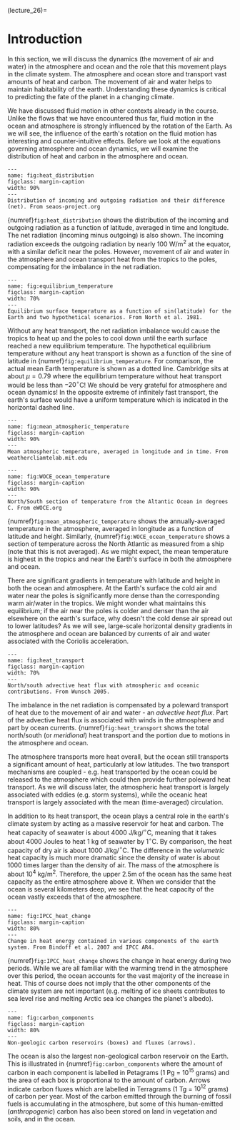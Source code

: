 (lecture_26)=
# Introduction

In this section, we will discuss the dynamics (the movement of air and water) in the atmosphere and ocean and the role that this movement plays in the climate system. The atmosphere and ocean store and transport vast amounts of heat and carbon. The movement of air and water helps to maintain habitability of the earth. Understanding these dynamics is critical to predicting the fate of the planet in a changing climate.

We have discussed fluid motion in other contexts already in the course. Unlike the flows that we have encountered thus far, fluid motion in the ocean and atmosphere is strongly influenced by the rotation of the Earth. As we will see, the influence of the earth's rotation on the fluid motion has interesting and counter-intuitive effects. Before we look at the equations governing atmosphere and ocean dynamics, we will examine the distribution of heat and carbon in the atmosphere and ocean.

```{figure} ./figures/heat_distribution.png
---
name: fig:heat_distribution
figclass: margin-caption
width: 90%
---
Distribution of incoming and outgoing radiation and their difference (net). From seaos-project.org
```

{numref}`fig:heat_distribution` shows the distribution of the incoming and outgoing radiation as a function of latitude, averaged in time and longitude. The net radiation (incoming minus outgoing) is also shown. The incoming radiation exceeds the outgoing radiation by nearly 100 W/m$^2$ at the equator, with a similar deficit near the poles. However, movement of air and water in the atmosphere and ocean transport heat from the tropics to the poles, compensating for the imbalance in the net radiation. 

```{figure} ./figures/equilibrium_temperature.png
---
name: fig:equilibrium_temperature
figclass: margin-caption
width: 70%
---
Equilibrium surface temperature as a function of sin(latitude) for the Earth and two hypothetical scenarios. From North et al. 1981.
```

Without any heat transport, the net radiation imbalance would cause the tropics to heat up and the poles to cool down until the earth surface reached a new equilibrium temperature. The hypothetical equilibrium temperature without any heat transport is shown as a function of the sine of latitude in {numref}`fig:equilibrium_temperature`. For comparison, the actual mean Earth temperature is shown as a dotted line. Cambridge sits at about $\mu=0.79$ where the equilibrium temperature without heat transport would be less than $-20^\circ$C! We should be very grateful for atmosphere and ocean dynamics! In the opposite extreme of infinitely fast transport, the earth's surface would have a uniform temperature which is indicated in the horizontal dashed line. 

```{figure} ./figures/mean_atmospheric_temperature.png
---
name: fig:mean_atmospheric_temperature
figclass: margin-caption
width: 90%
---
Mean atmospheric temperature, averaged in longitude and in time. From weathercliamtelab.mit.edu
```

```{figure} ./figures/WOCE_ocean_temperature.png
---
name: fig:WOCE_ocean_temperature
figclass: margin-caption
width: 90%
---
North/South section of temperature from the Altantic Ocean in degrees C. From eWOCE.org
```

{numref}`fig:mean_atmospheric_temperature` shows the annually-averaged temperature in the atmosphere, averaged in longitude as a function of latitude and height. Similarly, {numref}`fig:WOCE_ocean_temperature` shows a section of temperature across the North Atlantic as measured from a ship (note that this is not averaged). As we might expect, the mean temperature is highest in the tropics and near the Earth's surface in both the atmosphere and ocean. 

There are significant gradients in temperature with latitude and height in both the ocean and atmosphere. At the Earth's surface the cold air and water near the poles is significantly more dense than the corresponding warm air/water in the tropics. We might wonder what maintains this equilibrium; if the air near the poles is colder and denser than the air elsewhere on the earth's surface, why doesn't the cold dense air spread out to lower latitudes? As we will see, large-scale horizontal density gradients in the atmosphere and ocean are balanced by currents of air and water associated with the Coriolis acceleration. 

```{figure} ./figures/heat_transport.png
---
name: fig:heat_transport
figclass: margin-caption
width: 70%
---
North/south advective heat flux with atmospheric and oceanic contributions. From Wunsch 2005.
```

The imbalance in the net radiation is compensated by a poleward transport of heat due to the movement of air and water - an _advective heat flux_. Part of the advective heat flux is associated with winds in the atmosphere and part by ocean currents. {numref}`fig:heat_transport` shows the total north/south (or _meridional_) heat transport and the portion due to motions in the atmosphere and ocean. 

The atmosphere transports more heat overall, but the ocean still transports a significant amount of heat, particularly at low latitudes. The two transport mechanisms are coupled - e.g. heat transported by the ocean could be released to the atmosphere which could then provide further poleward heat transport. As we will discuss later, the atmospheric heat transport is largely associated with eddies (e.g. storm systems), while the oceanic heat transport is largely associated with the mean (time-averaged) circulation.

In addition to its heat transport, the ocean plays a central role in the earth's climate system by acting as a massive reservoir for heat and carbon. The heat capacity of seawater is about 4000 J/kg/$^\circ$C, meaning that it takes about 4000 Joules to heat 1 kg of seawater by 1$^\circ$C. By comparison, the heat capacity of dry air is about 1000 J/kg/$^\circ$C. The difference in the _volumetric_ heat capacity is much more dramatic since the density of water is about 1000 times larger than the density of air. The mass of the atmosphere is about $10^4$ kg/m$^2$. Therefore, the upper 2.5m of the ocean has the same heat capacity as the entire atmosphere above it. When we consider that the ocean is several kilometers deep, we see that the heat capacity of the ocean vastly exceeds that of the atmosphere.

```{figure} ./figures/IPCC_heat_change.png
---
name: fig:IPCC_heat_change
figclass: margin-caption
width: 80%
---
Change in heat energy contained in various components of the earth system. From Bindoff et al. 2007 and IPCC AR4.
```

{numref}`fig:IPCC_heat_change` shows the change in heat energy during two periods. While we are all familiar with the warming trend in the atmosphere over this period, the ocean accounts for the vast majority of the increase in heat. This of course does not imply that the other components of the climate system are not important (e.g. melting of ice sheets contributes to sea level rise and melting Arctic sea ice changes the planet's albedo).

```{figure} ./figures/carbon_components.png
---
name: fig:carbon_components
figclass: margin-caption
width: 80%
---
Non-geologic carbon reservoirs (boxes) and fluxes (arrows).
```

The ocean is also the largest non-geological carbon reservoir on the Earth. This is illustrated in {numref}`fig:carbon_components` where the amount of carbon in each component is labelled in Petagrams (1 Pg = $10^{15}$ grams) and the area of each box is proportional to the amount of carbon. Arrows indicate carbon fluxes which are labelled in Terragrams (1 Tg = $10^{12}$ grams) of carbon per year. Most of the carbon emitted through the burning of fossil fuels is accumulating in the atmosphere, but some of this human-emitted (_anthropogenic_) carbon has also been stored on land in vegetation and soils, and in the ocean.
